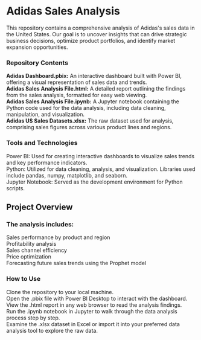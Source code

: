 # Adidas Sales Analysis <br>
This repository contains a comprehensive analysis of Adidas's sales data in the United States. Our goal is to uncover insights that can drive strategic business decisions, optimize product portfolios, and identify market expansion opportunities.<br>

### Repository Contents <br>
**Adidas Dashboard.pbix:** An interactive dashboard built with Power BI, offering a visual representation of sales data and trends.<br>
**Adidas Sales Analysis File.html:** A detailed report outlining the findings from the sales analysis, formatted for easy web viewing.<br>
**Adidas Sales Analysis File.ipynb:** A Jupyter notebook containing the Python code used for the data analysis, including data cleaning, manipulation, and visualization.<br>
**Adidas US Sales Datasets.xlsx:** The raw dataset used for analysis, comprising sales figures across various product lines and regions.<br>

### Tools and Technologies <br>
Power BI: Used for creating interactive dashboards to visualize sales trends and key performance indicators.<br>
Python: Utilized for data cleaning, analysis, and visualization. Libraries used include pandas, numpy, matplotlib, and seaborn.<br>
Jupyter Notebook: Served as the development environment for Python scripts.<br>

## Project Overview<br>

### The analysis includes: <br>
Sales performance by product and region <br>
Profitability analysis<br>
Sales channel efficiency<br>
Price optimization<br>
Forecasting future sales trends using the Prophet model<br>

### How to Use<br>
Clone the repository to your local machine.<br>
Open the .pbix file with Power BI Desktop to interact with the dashboard.<br>
View the .html report in any web browser to read the analysis findings.<br>
Run the .ipynb notebook in Jupyter to walk through the data analysis process step by step.<br>
Examine the .xlsx dataset in Excel or import it into your preferred data analysis tool to explore the raw data.<br>
